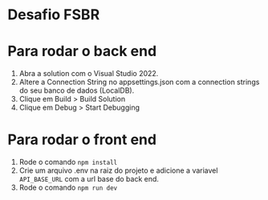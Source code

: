 # Desafio FSBR

# Para rodar o back end

1. Abra a solution com o Visual Studio 2022.
2. Altere a Connection String no appsettings.json com a connection strings do  seu banco de dados (LocalDB).
3. Clique em Build > Build Solution
4. Clique em Debug > Start Debugging

# Para rodar o front end

1. Rode o comando `npm install`
2. Crie um arquivo .env na raiz do projeto e adicione a variavel `API_BASE_URL` com a url base do back end.
3. Rode o comando `npm run dev`


